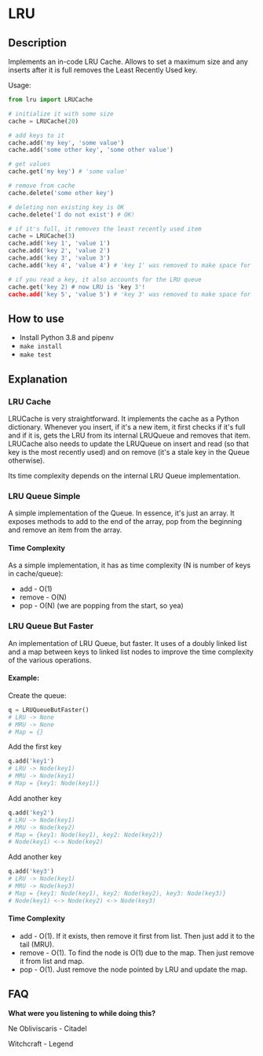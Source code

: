 # LRU

## Description
Implements an in-code LRU Cache. Allows to set a maximum size and any inserts after it is full removes the Least Recently Used key. 

Usage:
```py
from lru import LRUCache

# initialize it with some size
cache = LRUCache(20)

# add keys to it
cache.add('my key', 'some value')
cache.add('some other key', 'some other value')

# get values
cache.get('my key') # 'some value'

# remove from cache
cache.delete('some other key') 

# deleting non existing key is OK
cache.delete('I do not exist') # OK!

# if it's full, it removes the least recently used item
cache = LRUCache(3)
cache.add('key 1', 'value 1')
cache.add('key 2', 'value 2')
cache.add('key 3', 'value 3')
cache.add('key 4', 'value 4') # 'key 1' was removed to make space for 'key 4'!

# if you read a key, it also accounts for the LRU queue
cache.get('key 2) # now LRU is 'key 3'!
cache.add('key 5', 'value 5') # 'key 3' was removed to make space for 'key 5'!
```

## How to use
- Install Python 3.8 and pipenv
- `make install`
- `make test`

## Explanation
### LRU Cache
LRUCache is very straightforward. It implements the cache as a Python dictionary. Whenever you insert, if it's a new item, it first checks if it's full and if it is, gets the LRU from its internal LRUQueue and removes that item.
LRUCache also needs to update the LRUQueue on insert and read (so that key is the most recently used) and on remove (it's a stale key in the Queue otherwise).

Its time complexity depends on the internal LRU Queue implementation.

### LRU Queue Simple
A simple implementation of the Queue. In essence, it's just an array. It exposes methods to add to the end of the array, pop from the beginning and remove an item from the array.

#### Time Complexity
As a simple implementation, it has as time complexity (N is number of keys in cache/queue):
- add - O(1)
- remove - O(N)
- pop - O(N) (we are popping from the start, so yea) 

### LRU Queue But Faster
An implementation of LRU Queue, but faster. It uses of a doubly linked list and a map between keys to linked list nodes to improve the time complexity of the various operations.

#### Example:
Create the queue:
```py
q = LRUQueueButFaster()
# LRU -> None
# MRU -> None
# Map = {}
```
Add the first key
```py
q.add('key1')
# LRU -> Node(key1)
# MRU -> Node(key1)
# Map = {key1: Node(key1)}
```
Add another key
```py
q.add('key2')
# LRU -> Node(key1)
# MRU -> Node(key2)
# Map = {key1: Node(key1), key2: Node(key2)}
# Node(key1) <-> Node(key2)
```
Add another key
```py
q.add('key3')
# LRU -> Node(key1)
# MRU -> Node(key3)
# Map = {key1: Node(key1), key2: Node(key2), key3: Node(key3)}
# Node(key1) <-> Node(key2) <-> Node(key3)
```

#### Time Complexity
- add - O(1). If it exists, then remove it first from list. Then just add it to the tail (MRU).
- remove - O(1). To find the node is O(1) due to the map. Then just remove it from list and map.
- pop - O(1). Just remove the node pointed by LRU and update the map.

## FAQ
**What were you listening to while doing this?**

Ne Obliviscaris - Citadel

Witchcraft - Legend

